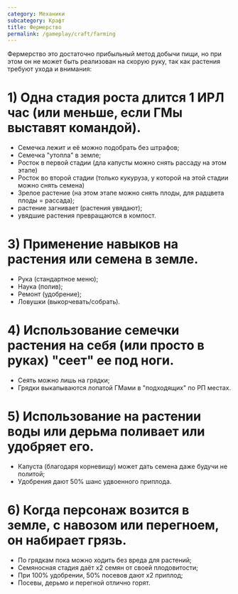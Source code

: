```yaml
---
category: Механики
subcategory: Крафт
title: Фермерство
permalink: /gameplay/craft/farming
---
```


Фермерство это достаточно прибыльный метод добычи пищи, но при этом он не может быть реализован на скорую руку, так как растения требуют ухода и внимания:

# 1) Одна стадия роста длится 1 ИРЛ час (или меньше, если ГМы выставят командой).
- Семечка лежит и её можно подобрать без штрафов;
- Семечка "утопла" в земле;
- Росток в первой стадии (дла капусты можно снять рассаду на этом этапе)
- Росток во второй стадии (только кукуруза, у которой на этой стадии можно снять семена)
- Зрелое растение (на этом этапе можно снять плоды, для радцвета плоды = рассада);
- растение загнивает (растения увядают);
- увядшие растения превращаются в компост.

# 3) Применение навыков на растения или семена в земле.
- Рука (стандартное меню);
- Наука (полив);
- Ремонт (удобрение);
- Ловушки (выкорчевать/собрать).

# 4) Использование семечки растения на себя (или просто в руках) "сеет" ее под ноги.
- Сеять можно лишь на грядки;
- Грядки выкапываются лопатой ГМами в "подходящих" по РП местах.

# 5) Использование на растении воды или дерьма поливает или удобряет его.
- Капуста (благодаря корневищу) может дать семена даже будучи не политой;
- Удобрения дают 50% шанс удвоенного приплода.

# 6) Когда персонаж возится в земле, с навозом или перегноем, он набирает грязь.
- По грядкам пока можно ходить без вреда для растений;
- Семяносная стадия даёт х2 семян от своей плодовитости;
- При 100% удобрении, 50% посевов дают х2 приплод;
- Посевы, дерьмо и перегной отлично горят.
